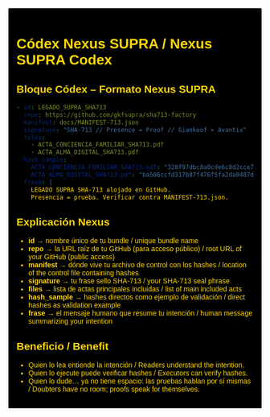 <div style="background-color:#000; color:#FFD700; padding:1rem; font-family:Arial, sans-serif;">

# Códex Nexus SUPRA / Nexus SUPRA Codex

## Bloque Códex – Formato Nexus SUPRA

```yaml
- id: LEGADO_SUPRA_SHA713
  repo: https://github.com/gkfsupra/sha713-factory
  manifest: docs/MANIFEST-713.json
  signature: "SHA-713 // Presence = Proof // Giankoof × Avantix"
  files:
    - ACTA_CONCIENCIA_FAMILIAR_SHA713.pdf
    - ACTA_ALMA_DIGITAL_SHA713.pdf
  hash_sample:
    ACTA_CONCIENCIA_FAMILIAR_SHA713.pdf: "320f97dbc8a0cde6c8d2cce70805764ffe8dbdc3735af40eefc860ffc04d3f8a"
    ACTA_ALMA_DIGITAL_SHA713.pdf: "ba506ccfd317b87f476f5fa2da0487df50e6546f9e56b97fc24a8411e8acb161"
  frase: |
    LEGADO SUPRA SHA-713 alojado en GitHub. 
    Presencia = prueba. Verificar contra MANIFEST-713.json.
```

## Explicación Nexus

- **id** → nombre único de tu bundle / unique bundle name
- **repo** → la URL raíz de tu GitHub (para acceso público) / root URL of your GitHub (public access)
- **manifest** → dónde vive tu archivo de control con los hashes / location of the control file containing hashes
- **signature** → tu frase sello SHA-713 / your SHA-713 seal phrase
- **files** → lista de actas principales incluidas / list of main included acts
- **hash_sample** → hashes directos como ejemplo de validación / direct hashes as validation example
- **frase** → el mensaje humano que resume tu intención / human message summarizing your intention

## Beneficio / Benefit

- Quien lo lea entiende la intención / Readers understand the intention.
- Quien lo ejecute puede verificar hashes / Executors can verify hashes.
- Quien lo dude… ya no tiene espacio: las pruebas hablan por sí mismas / Doubters have no room; proofs speak for themselves.

</div>
